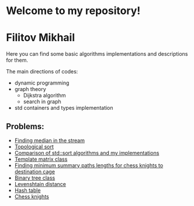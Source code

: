 # Welcome to my repository!
<h1> Filitov Mikhail </h1>
Here you can find some basic algorithms implementations and descriptions for them.

The main directions of codes:
- dynamic programming
- graph theory
	+ Dijkstra algorithm
	+ search in graph
- std containers and types implementation

Problems:
-----------

+ [Finding median in the stream]( https://github.com/lll-phill-lll/codes/tree/master/streaming_median
        "implementation and description")
 + [Topological sort](https://github.com/lll-phill-lll/codes/tree/master/topsort "implementation and description")
 + [Comparison of std::sort algorithms and my implementations](https://github.com/lll-phill-lll/codes/tree/master/sorts "implementation and description")
 + [Template matrix class](https://github.com/lll-phill-lll/codes/tree/master/Matrix_class "implementation and description")
 + [Finding minimum summary paths lengths for chess knights to destination cage](https://github.com/lll-phill-lll/codes/tree/master/Chess_knight "implementation and description")
 + [Binary tree class](https://github.com/lll-phill-lll/codes/blob/master/Bin_tree/bt.cpp "implementation and description")
 + [Levenshtain distance](https://github.com/lll-phill-lll/codes/tree/master/Levenshtein%20distance "implementation and description")
 + [Hash table](https://github.com/lll-phill-lll/codes/tree/master/Hash_table "implementation and description")
 + [Chess knights](https://github.com/lll-phill-lll/codes/tree/master/Chess_knight "implementation and description")



